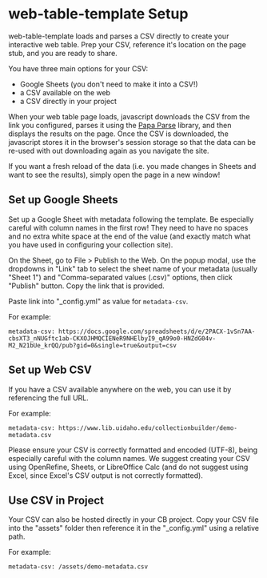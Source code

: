 # web-table-template Setup

web-table-template loads and parses a CSV directly to create your interactive web table. 
Prep your CSV, reference it's location on the page stub, and you are ready to share.

You have three main options for your CSV:

- Google Sheets (you don't need to make it into a CSV!)
- a CSV available on the web
- a CSV directly in your project 

When your web table page loads, javascript downloads the CSV from the link you configured, parses it using the [Papa Parse](https://www.papaparse.com/) library, and then displays the results on the page.
Once the CSV is downloaded, the javascript stores it in the browser's session storage so that the data can be re-used with out downloading again as you navigate the site. 

If you want a fresh reload of the data (i.e. you made changes in Sheets and want to see the results), simply open the page in a new window!

## Set up Google Sheets

Set up a Google Sheet with metadata following the template.
Be especially careful with column names in the first row!
They need to have no spaces and no extra white space at the end of the value (and exactly match what you have used in configuring your collection site).

On the Sheet, go to File > Publish to the Web.
On the popup modal, use the dropdowns in "Link" tab to select the sheet name of your metadata (usually "Sheet 1") and "Comma-separated values (.csv)" options, then click "Publish" button.
Copy the link that is provided.

Paste link into "_config.yml" as value for `metadata-csv`.

For example: 

`metadata-csv: https://docs.google.com/spreadsheets/d/e/2PACX-1vSn7AA-cbsXT3_nNUGftc1ab-CKXOJHMQCIENeR9NHElbyI9_qA99o0-HNZdG04v-M2_N21bUe_krQQ/pub?gid=0&single=true&output=csv`

## Set up Web CSV

If you have a CSV available anywhere on the web, you can use it by referencing the full URL. 

For example:

`metadata-csv: https://www.lib.uidaho.edu/collectionbuilder/demo-metadata.csv`

Please ensure your CSV is correctly formatted and encoded (UTF-8), being especially careful with the column names.
We suggest creating your CSV using OpenRefine, Sheets, or LibreOffice Calc (and do not suggest using Excel, since Excel's CSV output is not correctly formatted).

## Use CSV in Project

Your CSV can also be hosted directly in your CB project.
Copy your CSV file into the "assets" folder then reference it in the "_config.yml" using a relative path. 

For example:

`metadata-csv: /assets/demo-metadata.csv`
